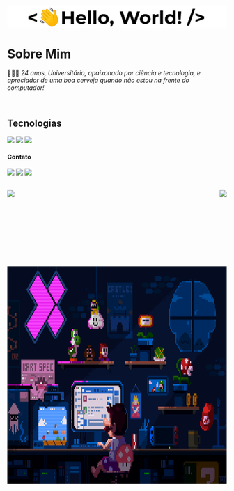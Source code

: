 
![GIF Boas-Vindas](images/hello.gif)

 # Sobre Mim 
👨🏻‍💻 *24 anos, Universitário, apaixonado por ciência e tecnologia, e apreciador de uma boa cerveja quando não estou na frente do computador!*

<br>

## Tecnologias
<img height="50cm" src="https://user-images.githubusercontent.com/74038190/212257468-1e9a91f1-b626-4baa-b15d-5c385dfa7ed2.gif">                                                <img height="50cm" src="https://user-images.githubusercontent.com/74038190/212257472-08e52665-c503-4bd9-aa20-f5a4dae769b5.gif">
<img height="50cm" src="https://user-images.githubusercontent.com/74038190/212281775-b468df30-4edc-4bf8-a4ee-f52e1aaddc86.gif">
<img src="">
<img src="">
<br>

#### Contato
  
<a href = "mailto:antunes.gsilva@gmail.com"><img src="https://img.shields.io/badge/-Gmail-%23333?style=for-the-badge&logo=gmail&logoColor=red" target="_blank"></a>
<a href = "https://www.linkedin.com/in/gabreuls" target="_blank"><img src="https://img.shields.io/badge/-LinkedIn-%230077B5?style=for-the-badge&logo=linkedin&logoColor=white" target="_blank"></a> 
<a href = "https://open.spotify.com/user/31fi4ft4o5e4kc2btggwx4mfzuji" target="_blank"><img src="https://img.shields.io/badge/Spotify-1ED760?&style=for-the-badge&logo=spotify&logoColor=black" target="_blank">
</a>

<br>

<a href="https://github.com/anuraghazra/github-readme-stats">
    <img height="175cm" align="left" src="https://github-readme-stats.vercel.app/api?username=gabreuls&show_icons=true&theme=neon&count_private=true"/>
</a>
<a href="https://github.com/anuraghazra/convoychat">
    <img height="120cm" align="right" src="https://github-readme-stats.vercel.app/api/top-langs/?username=gabreuls&layout=compact&theme=neon"/>
</a>

<div>
<br>
<img height="500cm" src="https://github.com/gabreuls/gabreuls/blob/main/images/gif%20mario%20programing.gif">
 
  
</div>

<!-- <div>
<p align="center">
<img height="180cm" src="https://user-images.githubusercontent.com/74038190/213866269-5d00981c-7c98-46d7-8a8e-16f462f15227.gif">
</p>
  <p align="center"><em>Caso esteje cansado, sente-se e descanse um pouco...</em></p>
</div> -->
